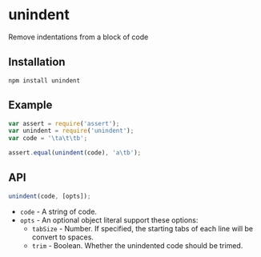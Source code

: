 # unindent

Remove indentations from a block of code

## Installation

	npm install unindent

## Example

```javascript
var assert = require('assert');
var unindent = require('unindent');
var code = '\ta\t\tb';

assert.equal(unindent(code), 'a\tb');
```

## API

```javascript
unindent(code, [opts]);
```

* `code` - A string of code.
* `opts` - An optional object literal support these options:
  * `tabSize` - Number. If specified, the starting tabs of each line will be convert to spaces.
  * `trim` - Boolean. Whether the unindented code should be trimed.